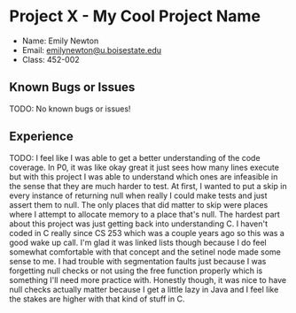 # Project X - My Cool Project Name

- Name: Emily Newton
- Email: emilynewton@u.boisestate.edu
- Class: 452-002

## Known Bugs or Issues

TODO: No known bugs or issues! 

## Experience

TODO: I feel like I was able to get a better understanding of the code coverage. In P0, it was like 
okay great it just sees how many lines execute but with this project I was able to understand which ones 
are infeasible in the sense that they are much harder to test. At first, I wanted to put a skip in every instance 
of returning null when really I could make tests and just assert them to null. The only places that did matter to skip were 
places where I attempt to allocate memory to a place that's null. The hardest part about this project was just getting 
back into understanding C. I haven't coded in C really since CS 253 which was a couple years ago so this was a good wake up 
call. I'm glad it was linked lists though because I do feel somewhat comfortable with that concept and the setinel node made 
some sense to me. I had trouble with segmentation faults just because I was forgetting null checks or not using the free function 
properly which is something I'll need more practice with. Honestly though, it was nice to have null checks actually matter 
because I get a little lazy in Java and I feel like the stakes are higher with that kind of stuff in C. 